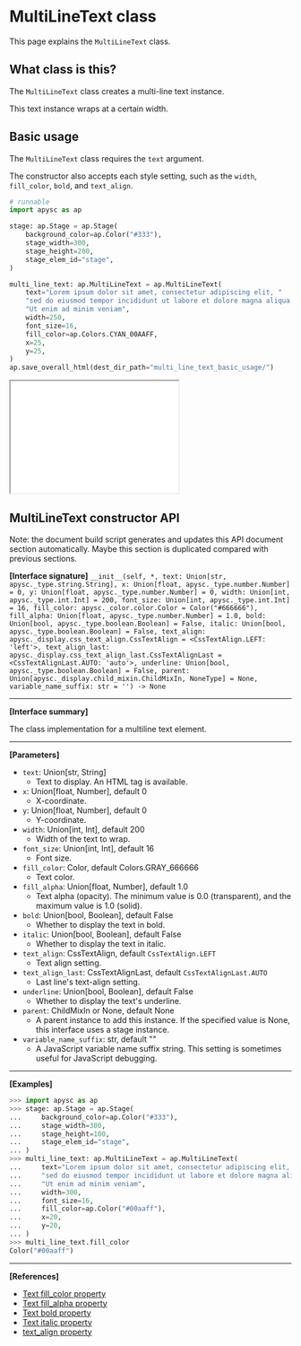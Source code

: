 # MultiLineText class

This page explains the `MultiLineText` class.

## What class is this?

The `MultiLineText` class creates a multi-line text instance.

This text instance wraps at a certain width.

## Basic usage

The `MultiLineText` class requires the `text` argument.

The constructor also accepts each style setting, such as the `width`, `fill_color`, `bold`, and `text_align`.

```py
# runnable
import apysc as ap

stage: ap.Stage = ap.Stage(
    background_color=ap.Color("#333"),
    stage_width=300,
    stage_height=200,
    stage_elem_id="stage",
)

multi_line_text: ap.MultiLineText = ap.MultiLineText(
    text="Lorem ipsum dolor sit amet, consectetur adipiscing elit, "
    "sed do eiusmod tempor incididunt ut labore et dolore magna aliqua. "
    "Ut enim ad minim veniam",
    width=250,
    font_size=16,
    fill_color=ap.Colors.CYAN_00AAFF,
    x=25,
    y=25,
)
ap.save_overall_html(dest_dir_path="multi_line_text_basic_usage/")
```

<iframe src="static/multi_line_text_basic_usage/index.html" width="300" height="200"></iframe>

## MultiLineText constructor API

<!-- Docstring: apysc._display.multi_line_text.MultiLineText.__init__ -->

<span class="inconspicuous-txt">Note: the document build script generates and updates this API document section automatically. Maybe this section is duplicated compared with previous sections.</span>

**[Interface signature]** `__init__(self, *, text: Union[str, apysc._type.string.String], x: Union[float, apysc._type.number.Number] = 0, y: Union[float, apysc._type.number.Number] = 0, width: Union[int, apysc._type.int.Int] = 200, font_size: Union[int, apysc._type.int.Int] = 16, fill_color: apysc._color.color.Color = Color("#666666"), fill_alpha: Union[float, apysc._type.number.Number] = 1.0, bold: Union[bool, apysc._type.boolean.Boolean] = False, italic: Union[bool, apysc._type.boolean.Boolean] = False, text_align: apysc._display.css_text_align.CssTextAlign = <CssTextAlign.LEFT: 'left'>, text_align_last: apysc._display.css_text_align_last.CssTextAlignLast = <CssTextAlignLast.AUTO: 'auto'>, underline: Union[bool, apysc._type.boolean.Boolean] = False, parent: Union[apysc._display.child_mixin.ChildMixIn, NoneType] = None, variable_name_suffix: str = '') -> None`<hr>

**[Interface summary]**

The class implementation for a multiline text element.<hr>

**[Parameters]**

- `text`: Union[str, String]
  - Text to display. An HTML tag is available.
- `x`: Union[float, Number], default 0
  - X-coordinate.
- `y`: Union[float, Number], default 0
  - Y-coordinate.
- `width`: Union[int, Int], default 200
  - Width of the text to wrap.
- `font_size`: Union[int, Int], default 16
  - Font size.
- `fill_color`: Color, default Colors.GRAY_666666
  - Text color.
- `fill_alpha`: Union[float, Number], default 1.0
  - Text alpha (opacity). The minimum value is 0.0 (transparent), and the maximum value is 1.0 (solid).
- `bold`: Union[bool, Boolean], default False
  - Whether to display the text in bold.
- `italic`: Union[bool, Boolean], default False
  - Whether to display the text in italic.
- `text_align`: CssTextAlign, default `CssTextAlign.LEFT`
  - Text align setting.
- `text_align_last`: CssTextAlignLast, default `CssTextAlignLast.AUTO`
  - Last line's text-align setting.
- `underline`: Union[bool, Boolean], default False
  - Whether to display the text's underline.
- `parent`: ChildMixIn or None, default None
  - A parent instance to add this instance. If the specified value is None, this interface uses a stage instance.
- `variable_name_suffix`: str, default ""
  - A JavaScript variable name suffix string. This setting is sometimes useful for JavaScript debugging.

<hr>

**[Examples]**

```py
>>> import apysc as ap
>>> stage: ap.Stage = ap.Stage(
...     background_color=ap.Color("#333"),
...     stage_width=300,
...     stage_height=100,
...     stage_elem_id="stage",
... )
>>> multi_line_text: ap.MultiLineText = ap.MultiLineText(
...     text="Lorem ipsum dolor sit amet, consectetur adipiscing elit, "
...     "sed do eiusmod tempor incididunt ut labore et dolore magna aliqua. "
...     "Ut enim ad minim veniam",
...     width=300,
...     font_size=16,
...     fill_color=ap.Color("#00aaff"),
...     x=20,
...     y=20,
... )
>>> multi_line_text.fill_color
Color("#00aaff")
```

<hr>

**[References]**

- [Text fill_color property](https://simon-ritchie.github.io/apysc/en/text_fill_color.html)
- [Text fill_alpha property](https://simon-ritchie.github.io/apysc/en/text_fill_alpha.html)
- [Text bold property](https://simon-ritchie.github.io/apysc/en/text_bold.html)
- [Text italic property](https://simon-ritchie.github.io/apysc/en/text_italic.html)
- [text_align property](https://simon-ritchie.github.io/apysc/en/text_align.html)